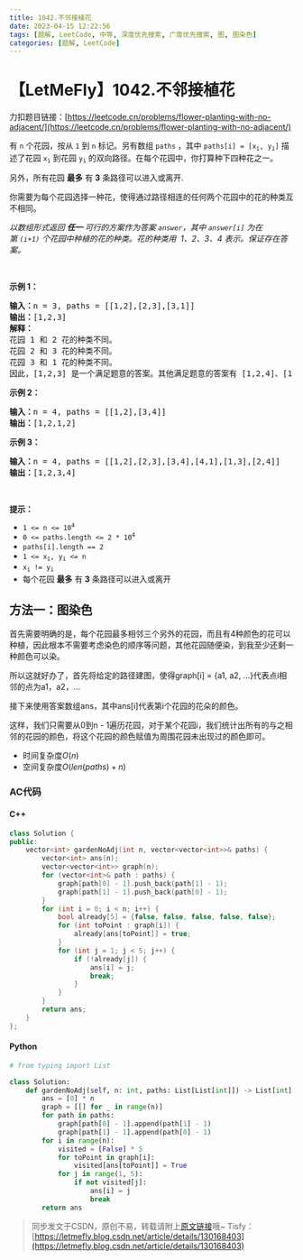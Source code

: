 ```yaml
---
title: 1042.不邻接植花
date: 2023-04-15 12:22:56
tags: [题解, LeetCode, 中等, 深度优先搜索, 广度优先搜索, 图, 图染色]
categories: [题解, LeetCode]
---
```


# 【LetMeFly】1042.不邻接植花

力扣题目链接：[https://leetcode.cn/problems/flower-planting-with-no-adjacent/](https://leetcode.cn/problems/flower-planting-with-no-adjacent/)

<p>有 <code>n</code> 个花园，按从&nbsp;<code>1</code>&nbsp;到 <code>n</code> 标记。另有数组 <code>paths</code> ，其中 <code>paths[i] = [x<sub>i</sub>, y<sub>i</sub>]</code>&nbsp;描述了花园&nbsp;<code>x<sub>i</sub></code> 到花园&nbsp;<code>y<sub>i</sub></code> 的双向路径。在每个花园中，你打算种下四种花之一。</p>

<p>另外，所有花园 <strong>最多</strong> 有 <strong>3</strong> 条路径可以进入或离开.</p>

<p>你需要为每个花园选择一种花，使得通过路径相连的任何两个花园中的花的种类互不相同。</p>

<p><em>以数组形式返回 <strong>任一</strong> 可行的方案作为答案&nbsp;<code>answer</code>，其中&nbsp;<code>answer[i]</code>&nbsp;为在第&nbsp;<code>(i+1)</code>&nbsp;个花园中种植的花的种类。花的种类用 &nbsp;1、2、3、4 表示。保证存在答案。</em></p>

<p>&nbsp;</p>

<p><strong>示例 1：</strong></p>

<pre>
<strong>输入：</strong>n = 3, paths = [[1,2],[2,3],[3,1]]
<strong>输出：</strong>[1,2,3]
<strong>解释：</strong>
花园 1 和 2 花的种类不同。
花园 2 和 3 花的种类不同。
花园 3 和 1 花的种类不同。
因此，[1,2,3] 是一个满足题意的答案。其他满足题意的答案有 [1,2,4]、[1,4,2] 和 [3,2,1]
</pre>

<p><strong>示例 2：</strong></p>

<pre>
<strong>输入：</strong>n = 4, paths = [[1,2],[3,4]]
<strong>输出：</strong>[1,2,1,2]
</pre>

<p><strong>示例 3：</strong></p>

<pre>
<strong>输入：</strong>n = 4, paths = [[1,2],[2,3],[3,4],[4,1],[1,3],[2,4]]
<strong>输出：</strong>[1,2,3,4]
</pre>

<p>&nbsp;</p>

<p><strong>提示：</strong></p>

<ul>
	<li><code>1 &lt;= n &lt;= 10<sup>4</sup></code></li>
	<li><code>0 &lt;= paths.length &lt;= 2 * 10<sup>4</sup></code></li>
	<li><code>paths[i].length == 2</code></li>
	<li><code>1 &lt;= x<sub>i</sub>, y<sub>i</sub> &lt;= n</code></li>
	<li><code>x<sub>i</sub> != y<sub>i</sub></code></li>
	<li>每个花园 <strong>最多</strong> 有 <strong>3</strong> 条路径可以进入或离开</li>
</ul>


    
## 方法一：图染色

首先需要明确的是，每个花园最多相邻三个另外的花园，而且有4种颜色的花可以种植，因此根本不需要考虑染色的顺序等问题，其他花园随便染，到我至少还剩一种颜色可以染。

所以这就好办了，首先将给定的路径建图，使得graph[i] = {a1, a2, ...}代表点i相邻的点为a1，a2，...

接下来使用答案数组ans，其中ans[i]代表第i个花园的花朵的颜色。

这样，我们只需要从0到n - 1遍历花园，对于某个花园i，我们统计出所有的与之相邻的花园的颜色，将这个花园的颜色赋值为周围花园未出现过的颜色即可。

+ 时间复杂度$O(n)$
+ 空间复杂度$O(len(paths) + n)$

### AC代码

#### C++

```cpp
class Solution {
public:
    vector<int> gardenNoAdj(int n, vector<vector<int>>& paths) {
        vector<int> ans(n);
        vector<vector<int>> graph(n);
        for (vector<int>& path : paths) {
            graph[path[0] - 1].push_back(path[1] - 1);
            graph[path[1] - 1].push_back(path[0] - 1);
        }
        for (int i = 0; i < n; i++) {
            bool already[5] = {false, false, false, false, false};
            for (int toPoint : graph[i]) {
                already[ans[toPoint]] = true;
            }
            for (int j = 1; j < 5; j++) {
                if (!already[j]) {
                    ans[i] = j;
                    break;
                }
            }
        }
        return ans;
    }
};
```

#### Python

```python
# from typing import List

class Solution:
    def gardenNoAdj(self, n: int, paths: List[List[int]]) -> List[int]:
        ans = [0] * n
        graph = [[] for _ in range(n)]
        for path in paths:
            graph[path[0] - 1].append(path[1] - 1)
            graph[path[1] - 1].append(path[0] - 1)
        for i in range(n):
            visited = [False] * 5
            for toPoint in graph[i]:
                visited[ans[toPoint]] = True
            for j in range(1, 5):
                if not visited[j]:
                    ans[i] = j
                    break
        return ans
```

> 同步发文于CSDN，原创不易，转载请附上[原文链接](https://blog.letmefly.xyz/2023/04/15/LeetCode%201042.%E4%B8%8D%E9%82%BB%E6%8E%A5%E6%A4%8D%E8%8A%B1/)哦~
> Tisfy：[https://letmefly.blog.csdn.net/article/details/130168403](https://letmefly.blog.csdn.net/article/details/130168403)
